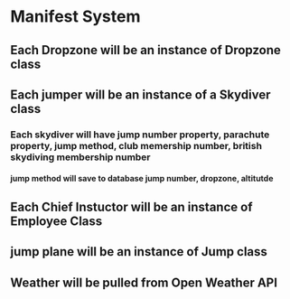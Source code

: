 # Manifest System

## Each Dropzone will be an instance of Dropzone class

## Each jumper will be an instance of a Skydiver class

### Each skydiver will have jump number property, parachute property, jump method, club memership number, british skydiving membership number

#### jump method will save to database jump number, dropzone, altitutde

## Each Chief Instuctor will be an instance of Employee Class

## jump plane will be an instance of Jump class

## Weather will be pulled from Open Weather API
